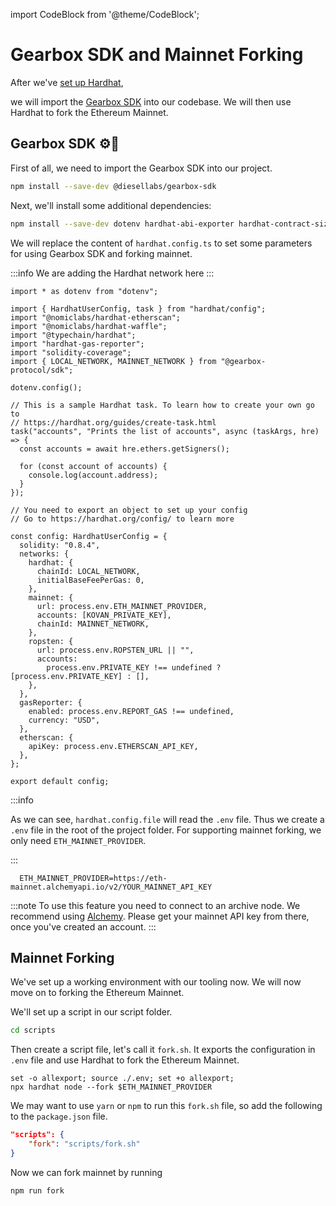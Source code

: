 import CodeBlock from '@theme/CodeBlock';

# Gearbox SDK  and Mainnet Forking

After we've [set up Hardhat](./initialize-hardhat),

 we will import the [Gearbox SDK](https://github.com/Gearbox-protocol/gearbox-sdk) into our codebase. We will then use Hardhat to fork the Ethereum Mainnet.

## Gearbox SDK ⚙️🧰

First of all, we need to import the Gearbox SDK into our project.

```bash npm2yarn
npm install --save-dev @diesellabs/gearbox-sdk
```

Next, we'll install some additional dependencies:

```bash npm2yarn
npm install --save-dev dotenv hardhat-abi-exporter hardhat-contract-sizer
```

We will replace the content of `hardhat.config.ts` to set some parameters for using Gearbox SDK and forking mainnet.

:::info
We are adding the Hardhat network here
:::

```tsx title="hardhat.config.ts"
import * as dotenv from "dotenv";

import { HardhatUserConfig, task } from "hardhat/config";
import "@nomiclabs/hardhat-etherscan";
import "@nomiclabs/hardhat-waffle";
import "@typechain/hardhat";
import "hardhat-gas-reporter";
import "solidity-coverage";
import { LOCAL_NETWORK, MAINNET_NETWORK } from "@gearbox-protocol/sdk";

dotenv.config();

// This is a sample Hardhat task. To learn how to create your own go to
// https://hardhat.org/guides/create-task.html
task("accounts", "Prints the list of accounts", async (taskArgs, hre) => {
  const accounts = await hre.ethers.getSigners();

  for (const account of accounts) {
    console.log(account.address);
  }
});

// You need to export an object to set up your config
// Go to https://hardhat.org/config/ to learn more

const config: HardhatUserConfig = {
  solidity: "0.8.4",
  networks: {
    hardhat: {
      chainId: LOCAL_NETWORK,
      initialBaseFeePerGas: 0,
    },
    mainnet: {
      url: process.env.ETH_MAINNET_PROVIDER,
      accounts: [KOVAN_PRIVATE_KEY],
      chainId: MAINNET_NETWORK,
    },
    ropsten: {
      url: process.env.ROPSTEN_URL || "",
      accounts:
        process.env.PRIVATE_KEY !== undefined ? [process.env.PRIVATE_KEY] : [],
    },
  },
  gasReporter: {
    enabled: process.env.REPORT_GAS !== undefined,
    currency: "USD",
  },
  etherscan: {
    apiKey: process.env.ETHERSCAN_API_KEY,
  },
};

export default config;

```

:::info

As we can see, `hardhat.config.file` will read the `.env` file. Thus we create a `.env` file in the root of the project folder. For supporting mainnet forking, we only need `ETH_MAINNET_PROVIDER`.

:::

```title=".env"
  ETH_MAINNET_PROVIDER=https://eth-mainnet.alchemyapi.io/v2/YOUR_MAINNET_API_KEY

```

:::note
To use this feature you need to connect to an archive node. We recommend using [Alchemy](https://www.alchemy.com/). Please get your mainnet API key from there, once you've created an account.
:::

## Mainnet Forking

We've set up a working environment with our tooling now. We will now move on to forking the Ethereum Mainnet.

We'll set up a script in our script folder.

```bash
cd scripts
```

Then create a script file, let's call it `fork.sh`. It exports the configuration in `.env` file and use Hardhat to fork the Ethereum Mainnet.

```shell title="fork.sh"
set -o allexport; source ./.env; set +o allexport;
npx hardhat node --fork $ETH_MAINNET_PROVIDER
```

We may want to use `yarn` or `npm` to run this `fork.sh` file, so add the following to the `package.json` file.

```json
"scripts": {
    "fork": "scripts/fork.sh"
}
```

Now we can fork mainnet by running

```bash npm2yarn
npm run fork
```
